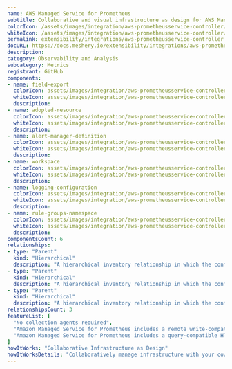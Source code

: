 ```yaml
---
name: AWS Managed Service for Prometheus
subtitle: Collaborative and visual infrastructure as design for AWS Managed Service for Prometheus
colorIcon: /assets/images/integration/aws-prometheusservice-controller/icons/color/aws-prometheusservice-controller-color.svg
whiteIcon: /assets/images/integration/aws-prometheusservice-controller/icons/white/aws-prometheusservice-controller-white.svg
permalink: extensibility/integrations/aws-prometheusservice-controller
docURL: https://docs.meshery.io/extensibility/integrations/aws-prometheusservice-controller
description: 
category: Observability and Analysis
subcategory: Metrics
registrant: GitHub
components: 
- name: field-export
  colorIcon: assets/images/integration/aws-prometheusservice-controller/components/field-export/icons/color/field-export-color.svg
  whiteIcon: assets/images/integration/aws-prometheusservice-controller/components/field-export/icons/white/field-export-white.svg
  description: 
- name: adopted-resource
  colorIcon: assets/images/integration/aws-prometheusservice-controller/components/adopted-resource/icons/color/adopted-resource-color.svg
  whiteIcon: assets/images/integration/aws-prometheusservice-controller/components/adopted-resource/icons/white/adopted-resource-white.svg
  description: 
- name: alert-manager-definition
  colorIcon: assets/images/integration/aws-prometheusservice-controller/components/alert-manager-definition/icons/color/alert-manager-definition-color.svg
  whiteIcon: assets/images/integration/aws-prometheusservice-controller/components/alert-manager-definition/icons/white/alert-manager-definition-white.svg
  description: 
- name: workspace
  colorIcon: assets/images/integration/aws-prometheusservice-controller/components/workspace/icons/color/workspace-color.svg
  whiteIcon: assets/images/integration/aws-prometheusservice-controller/components/workspace/icons/white/workspace-white.svg
  description: 
- name: logging-configuration
  colorIcon: assets/images/integration/aws-prometheusservice-controller/components/logging-configuration/icons/color/logging-configuration-color.svg
  whiteIcon: assets/images/integration/aws-prometheusservice-controller/components/logging-configuration/icons/white/logging-configuration-white.svg
  description: 
- name: rule-groups-namespace
  colorIcon: assets/images/integration/aws-prometheusservice-controller/components/rule-groups-namespace/icons/color/rule-groups-namespace-color.svg
  whiteIcon: assets/images/integration/aws-prometheusservice-controller/components/rule-groups-namespace/icons/white/rule-groups-namespace-white.svg
  description: 
componentsCount: 6
relationships: 
- type: "Parent"
  kind: "Hierarchical"
  description: "A hierarchical inventory relationship in which the configuration of (parent) component is patched with the configuration of other (child) component. Eg: The configuration of the EnvoyFilter (parent) component is patched with the configuration as received from WASMFilter (child) component."
- type: "Parent"
  kind: "Hierarchical"
  description: "A hierarchical inventory relationship in which the configuration of (parent) component is patched with the configuration of other (child) component. Eg: The configuration of the EnvoyFilter (parent) component is patched with the configuration as received from WASMFilter (child) component."
- type: "Parent"
  kind: "Hierarchical"
  description: "A hierarchical inventory relationship in which the configuration of (parent) component is patched with the configuration of other (child) component. Eg: The configuration of the EnvoyFilter (parent) component is patched with the configuration as received from WASMFilter (child) component."
relationshipsCount: 3
featureList: [
  "No collection agents required",
  "Amazon Managed Service for Prometheus includes a remote write-compatible API that can ingest metrics from OpenTelemetry, Prometheus libraries, and existing Prometheus servers.",
  "Amazon Managed Service for Prometheus includes a query-compatible HTTP API that allows you to query metrics, metric labels, metric metadata, and time series metrics. "
]
howItWorks: "Collaborative Infrastructure as Design"
howItWorksDetails: "Collaboratively manage infrastructure with your coworkers synchronously sharing the same designs."
---
```

